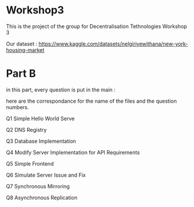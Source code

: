 # Workshop3
This is the project of the group for Decentralisation Tethnologies Workshop 3

Our dataset :
https://www.kaggle.com/datasets/nelgiriyewithana/new-york-housing-market




# Part B
in this part, every question is put in the main :

here are the correspondance for the name of the files and the question numbers.

Q1 Simple Hello World Serve

Q2 DNS Registry

Q3 Database Implementation

Q4 Modify Server Implementation for API Requirements

Q5 Simple Frontend

Q6 Simulate Server Issue and Fix

Q7 Synchronous Mirroring

Q8 Asynchronous Replication

